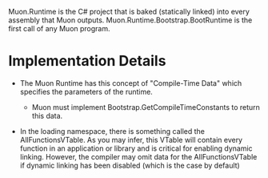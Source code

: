 ﻿Muon.Runtime is the C# project that is baked (statically linked) into every assembly that Muon outputs.
Muon.Runtime.Bootstrap.BootRuntime is the first call of any Muon program.

# Implementation Details
- The Muon Runtime has this concept of "Compile-Time Data" which specifies the parameters of the runtime.
    - Muon must implement Bootstrap.GetCompileTimeConstants to return this data.

- In the loading namespace, there is something called the AllFunctionsVTable. As you may infer, this VTable will contain
every function in an application or library and is critical for enabling dynamic linking. However, the compiler may omit
data for the AllFunctionsVTable if dynamic linking has been disabled (which is the case by default)